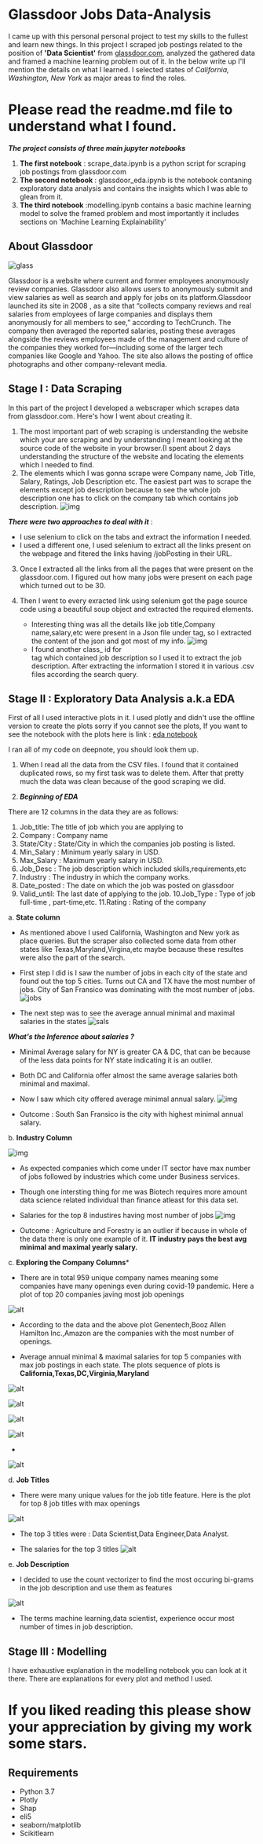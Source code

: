 # Glassdoor Jobs Data-Analysis 

I came up with this personal personal project to test my skills to the fullest and learn new things. In this project I scraped job postings related to the position of **'Data Scientist'** from [glassdoor.com](https://www.glassdoor.com/index.htm), analyzed the gathered data and framed a machine learning problem out of it. In the below write up I'll mention the details on what I learned. 
I selected states of *California, Washington, New York* as major areas to find the roles.

# Please read the readme.md file to understand what I found.

***The project consists of three main jupyter notebooks***

1. **The first notebook** : scrape_data.ipynb is a python script for scraping job postings from glassdoor.com
2. **The second notebook** : glassdoor_eda.ipynb is the notebook contaning exploratory data analysis and contains the insights which I was able to glean from it.
3. **The third notebook** :modelling.ipynb contains a basic machine learning model to solve the framed problem and most importantly it includes sections on 'Machine Learning Explainability'

## About Glassdoor

![glass](https://upload.wikimedia.org/wikipedia/commons/e/e1/Glassdoor_logo.svg)

Glassdoor is a website where current and former employees anonymously review companies. Glassdoor also allows users to anonymously submit and view salaries as well as search and apply for jobs on its platform.Glassdoor launched its site in 2008 , as a site that “collects company reviews and real salaries from employees of large companies and displays them anonymously for all members to see,” according to TechCrunch. The company then averaged the reported salaries, posting these averages alongside the reviews employees made of the management and culture of the companies they worked for—including some of the larger tech companies like Google and Yahoo. The site also allows the posting of office photographs and other company-relevant media.

## Stage I : Data Scraping

In this part of the project I developed a webscraper which scrapes data from glassdoor.com.
Here's how I went about creating it.
1. The most important part of web scraping is understanding the website which your are scraping and by understanding I meant looking at the source code of the website in your browser.(I spent about 2 days understanding the structure of the website and locating the elements which I needed to find.
2. The elements which I was gonna scrape were Company name, Job Title, Salary, Ratings, Job Description etc. The easiest part was to scrape the elements except job description because to see the whole job description one has to click on the company tab which contains job description.
![img](https://github.com/Atharva-Phatak/Glassdoor-Jobs_Data-Analysis/blob/master/Images/Job_Desc.PNG)

***There were two approaches to deal with it*** : 
  * I use selenium to click on the tabs and extract the information I needed.
  * I used a different one, I used selenium to extract all the links present on the webpage and fitered the links having /jobPosting in    their URL.
  
3. Once I extracted all the links from all the pages that were present on the glassdoor.com. I figured out how many jobs were present on each page which turned out to be 30.

4. Then I went to every exracted link using selenium got the page source code using a beautiful soup object and extracted the required elements.
  
    * Interesting thing was all the details like job title,Company name,salary,etc were present in a Json file under </script> tag, so I       extracted the content of the json and got most of  my info.
![img](https://github.com/Atharva-Phatak/Glassdoor-Jobs_Data-Analysis/blob/master/Images/Json_ld.PNG)
    * I found another class_ id for <div> tag which contained job description so I used it to extract the job description.
After extracting the information I stored it in various .csv files according the search query.
  
## Stage II : Exploratory Data Analysis a.k.a EDA

First of all I used interactive plots in it. I used plotly and didn't use the offline version to create the plots sorry if you cannot see the plots, If you want to see the notebook with the plots here is link : [eda notebook](https://beta.deepnote.com/publish/8bef745c-0d96-4e88-89e8-36bd581ff1e0-8e38a13f-c62b-49a3-afb8-28aec94fa195)

I ran all of my code on deepnote, you should look them up.

1) When I read  all the data from the CSV files. I found that it contained duplicated rows, so my first task was to delete them. After that pretty much the data was clean because of the good scraping we did.

2) ***Beginning of EDA***

There are 12 columns in the data they are as follows:
1. Job_title: The title of job which you are applying to
2. Company : Company name
3. State/City : State/City in which the companies job posting is listed.
4. Min_Salary : Minimum yearly salary in USD.
5. Max_Salary : Maximum yearly salary in USD.
6. Job_Desc : The job description which included skills,requirements,etc
7. Industry : The industry in which the company works.
8. Date_posted : The date  on which the job was posted on glassdoor
9. Valid_until: The last date of applying to the job.
10.Job_Type : Type of job full-time , part-time,etc.
11.Rating : Rating of the company
 
a.  **State column**  
   
   * As mentioned above I used California, Washington and New york as place queries. But the scraper also collected some data from other states like Texas,Maryland,Virgina,etc maybe because these resultes were also the part of the search.
   * First step I did is  I saw the number of jobs in each city of the state and found out the top 5 cities. Turns out CA and TX have the most number of jobs. City of San Fransico was dominating with the most number of jobs.
   ![jobs](https://github.com/Atharva-Phatak/Glassdoor-Jobs_Data-Analysis/blob/master/Images/State_jobs.png)
   
   * The next step was to see the average annual minimal and maximal salaries in the states
   ![sals](https://github.com/Atharva-Phatak/Glassdoor-Jobs_Data-Analysis/blob/master/Images/Sal_states.png)
   
   ***What's the Inference about salaries ?***
   
   * Minimal Average salary for NY is greater CA & DC, that can be because of the less data points for NY state indicating it is an outlier.
    
   * Both DC and California offer almost the same average salaries both minimal and maximal.
 
 * Now I saw which city offered average minimal annual salary.
 ![img](https://github.com/Atharva-Phatak/Glassdoor-Jobs_Data-Analysis/blob/master/Images/city_sal.png)
 
 * Outcome : South San Fransico is the city with highest minimal annual salary.
 
b. **Industry Column** 

![img](https://github.com/Atharva-Phatak/Glassdoor-Jobs_Data-Analysis/blob/master/Images/ind_dom.png)
* As expected companies which come under IT sector have max number of jobs followed by industries which come under Business services.
* Though one intersting thing for me was Biotech requires more amount data science related individual than finance atleast for this data set.


* Salaries for the top 8 industires having most number of jobs
![img](https://github.com/Atharva-Phatak/Glassdoor-Jobs_Data-Analysis/blob/master/Images/min_max_sal_ind.png)
* Outcome : Agriculture and Forestry is an outlier if because in whole of the data there is only one example of it. **IT industry pays the best avg minimal and maximal yearly salary.**

c. **Exploring the Company Columns***

* There are in total 959 unique company names meaning some companies have many openings even during covid-19 pandemic. Here a plot of top 20 companies javing most job openings

![alt](https://github.com/Atharva-Phatak/Glassdoor-Jobs_Data-Analysis/blob/master/Images/comp_jobs.png)

* According to the data and the above plot Genentech,Booz Allen Hamilton Inc.,Amazon are the companies with the most number of openings.

* Average annual minimal & maximal salaries for top 5 companies with max job postings in each state. The plots sequence of plots is
  **California,Texas,DC,Virginia,Maryland**


![alt](https://github.com/Atharva-Phatak/Glassdoor-Jobs_Data-Analysis/blob/master/Images/CA_plot.png)



![alt](https://github.com/Atharva-Phatak/Glassdoor-Jobs_Data-Analysis/blob/master/Images/TX_plot.png)



![alt](https://github.com/Atharva-Phatak/Glassdoor-Jobs_Data-Analysis/blob/master/Images/DC_plot.png)



![alt](https://github.com/Atharva-Phatak/Glassdoor-Jobs_Data-Analysis/blob/master/Images/VA_plot.png)


*
![alt](https://github.com/Atharva-Phatak/Glassdoor-Jobs_Data-Analysis/blob/master/Images/MD_plot.png)

d. **Job Titles**

* There were many unique values for the job title feature. Here is the plot for top 8 job titles with max openings

![alt](https://github.com/Atharva-Phatak/Glassdoor-Jobs_Data-Analysis/blob/master/Images/title_njobs.png)

* The top 3 titles were : Data Scientist,Data Engineer,Data Analyst.

* The salaries for the top 3 titles
![alt](https://github.com/Atharva-Phatak/Glassdoor-Jobs_Data-Analysis/blob/master/Images/top3_sals.png)


e. **Job Description** 

* I decided to use the count vectorizer to find the most occuring bi-grams in the job description and use them as features

![alt](https://github.com/Atharva-Phatak/Glassdoor-Jobs_Data-Analysis/blob/master/Images/skills_ngrams.png)

* The terms machine learning,data scientist, experience occur most number of times in job description.

## Stage III : Modelling 

I have exhaustive explanation in the modelling notebook you can look at it there. There are explanations for every plot and method I used.

# If you liked reading this please show your appreciation by giving my work some stars.

## Requirements

* Python 3.7
* Plotly
* Shap
* eli5
* seaborn/matplotlib
* Scikitlearn


 
   


  
 
 
  
 


